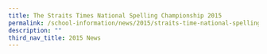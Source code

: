 ```yaml
---
title: The Straits Times National Spelling Championship 2015
permalink: /school-information/news/2015/straits-time-national-spelling-championship/
description: ""
third_nav_title: 2015 News
---
```

